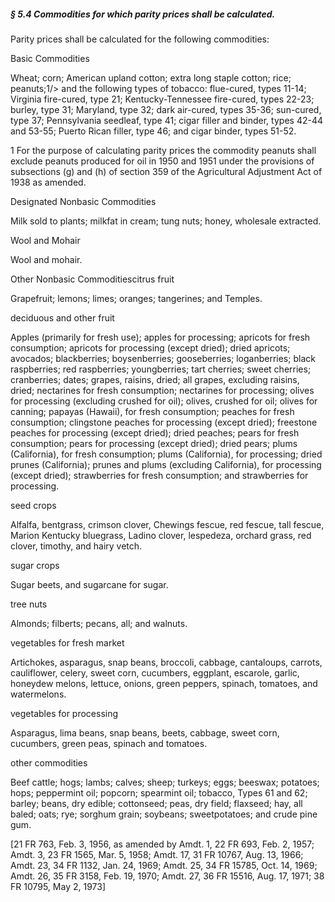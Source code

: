 ##### § 5.4 Commodities for which parity prices shall be calculated. #####

Parity prices shall be calculated for the following commodities:

Basic Commodities

Wheat; corn; American upland cotton; extra long staple cotton; rice; peanuts;1/\> and the following types of tobacco: flue-cured, types 11-14; Virginia fire-cured, type 21; Kentucky-Tennessee fire-cured, types 22-23; burley, type 31; Maryland, type 32; dark air-cured, types 35-36; sun-cured, type 37; Pennsylvania seedleaf, type 41; cigar filler and binder, types 42-44 and 53-55; Puerto Rican filler, type 46; and cigar binder, types 51-52.

1 For the purpose of calculating parity prices the commodity peanuts shall exclude peanuts produced for oil in 1950 and 1951 under the provisions of subsections (g) and (h) of section 359 of the Agricultural Adjustment Act of 1938 as amended.

Designated Nonbasic Commodities

Milk sold to plants; milkfat in cream; tung nuts; honey, wholesale extracted.

Wool and Mohair

Wool and mohair.

Other Nonbasic Commoditiescitrus fruit

Grapefruit; lemons; limes; oranges; tangerines; and Temples.

deciduous and other fruit

Apples (primarily for fresh use); apples for processing; apricots for fresh consumption; apricots for processing (except dried); dried apricots; avocados; blackberries; boysenberries; gooseberries; loganberries; black raspberries; red raspberries; youngberries; tart cherries; sweet cherries; cranberries; dates; grapes, raisins, dried; all grapes, excluding raisins, dried; nectarines for fresh consumption; nectarines for processing; olives for processing (excluding crushed for oil); olives, crushed for oil; olives for canning; papayas (Hawaii), for fresh consumption; peaches for fresh consumption; clingstone peaches for processing (except dried); freestone peaches for processing (except dried); dried peaches; pears for fresh consumption; pears for processing (except dried); dried pears; plums (California), for fresh consumption; plums (California), for processing; dried prunes (California); prunes and plums (excluding California), for processing (except dried); strawberries for fresh consumption; and strawberries for processing.

seed crops

Alfalfa, bentgrass, crimson clover, Chewings fescue, red fescue, tall fescue, Marion Kentucky bluegrass, Ladino clover, lespedeza, orchard grass, red clover, timothy, and hairy vetch.

sugar crops

Sugar beets, and sugarcane for sugar.

tree nuts

Almonds; filberts; pecans, all; and walnuts.

vegetables for fresh market

Artichokes, asparagus, snap beans, broccoli, cabbage, cantaloups, carrots, cauliflower, celery, sweet corn, cucumbers, eggplant, escarole, garlic, honeydew melons, lettuce, onions, green peppers, spinach, tomatoes, and watermelons.

vegetables for processing

Asparagus, lima beans, snap beans, beets, cabbage, sweet corn, cucumbers, green peas, spinach and tomatoes.

other commodities

Beef cattle; hogs; lambs; calves; sheep; turkeys; eggs; beeswax; potatoes; hops; peppermint oil; popcorn; spearmint oil; tobacco, Types 61 and 62; barley; beans, dry edible; cottonseed; peas, dry field; flaxseed; hay, all baled; oats; rye; sorghum grain; soybeans; sweetpotatoes; and crude pine gum.

[21 FR 763, Feb. 3, 1956, as amended by Amdt. 1, 22 FR 693, Feb. 2, 1957; Amdt. 3, 23 FR 1565, Mar. 5, 1958; Amdt. 17, 31 FR 10767, Aug. 13, 1966; Amdt. 23, 34 FR 1132, Jan. 24, 1969; Amdt. 25, 34 FR 15785, Oct. 14, 1969; Amdt. 26, 35 FR 3158, Feb. 19, 1970; Amdt. 27, 36 FR 15516, Aug. 17, 1971; 38 FR 10795, May 2, 1973]